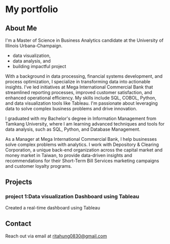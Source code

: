 # My portfolio

## About Me
I'm a  Master of Science in Business Analytics candidate at the University of Illinois Urbana-Champaign. 
- data visualization,
- data analysis, and
- building impactful project

With a background in data processing, financial systems development, and process optimization, I specialize in transforming data into actionable insights. I’ve led initiatives at Mega International Commercial Bank that streamlined reporting processes, improved customer satisfaction, and enhanced operational efficiency. My skills include SQL, COBOL, Python, and data visualization tools like Tableau. I'm passionate about leveraging data to solve complex business problems and drive innovation.

I graduated with my Bachelor's degree in Information Management from Tamkang University, where I am learning advanced techniques and tools for data analysis, such as SQL, Python, and Database Management.

As a Manager at Mega International Commercial Bank, I help businesses solve complex problems with analytics. I work with Depository & Clearing Corporation, a unique back-end organization across the capital market and money market in Taiwan, to provide data-driven insights and recommendations for their Short-Term Bill Services marketing campaigns and customer loyalty programs.

## Projects

### project 1:Data visualization Dashboard using Tableau
Created a real-time dashboard using Tableau

## Contact
Reach out via email at [ritahung0830@gmail.com](ritahung0830@gmail.com)